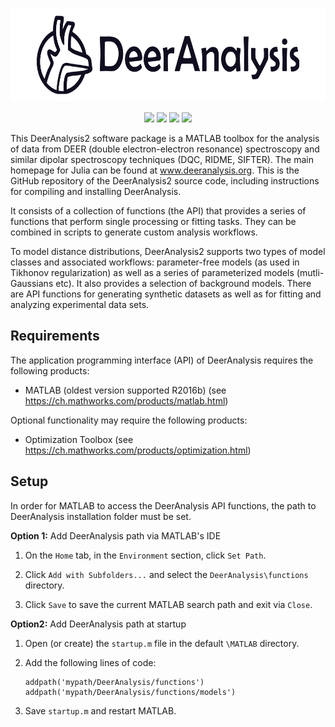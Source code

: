 
<p align="center">
<img src="./docsrc/source/logo_dark.png" alt="DeerAnalysis Logo" width="700" height="150"></img>
</p>
</div>

<p align="center">
 <img src="https://img.shields.io/github/issues-raw/luisfabib/DeerAnalysis2?style=flat"></img>
 <img src="https://img.shields.io/badge/MATLAB-R2016b--R2019b-brightgreen?style=flat"></img>
 <img src="https://img.shields.io/github/downloads/luisfabib/DeerAnalysis2/total?style=flat"></img>
 <img src="https://github.com/luisfabib/DeerAnalysis2/workflows/Webpage%20update/badge.svg?style=flat-square"></img>
</p>


This DeerAnalysis2 software package is a MATLAB toolbox for the analysis of data from DEER (double electron-electron resonance) spectroscopy and similar dipolar spectroscopy techniques (DQC, RIDME, SIFTER). The main homepage for Julia can be found at www.deeranalysis.org. This is the GitHub repository of the DeerAnalysis2 source code, including instructions for compiling and installing DeerAnalysis.

It consists of a collection of functions (the API) that provides a series of functions that perform single processing or fitting tasks. They can be combined in scripts to generate custom analysis workflows.

To model distance distributions, DeerAnalysis2 supports two types of model classes and associated workflows: parameter-free models (as used in Tikhonov regularization) as well as a series of parameterized models (mutli-Gaussians etc). It also provides a selection of background models. There are API functions for generating synthetic datasets as well as for fitting and analyzing experimental data sets.

Requirements
---------------
The application programming interface (API) of DeerAnalysis requires the following products:

  * MATLAB (oldest version supported R2016b) (see <https://ch.mathworks.com/products/matlab.html>)
 
 Optional functionality may require the following products:
 
  * Optimization Toolbox (see <https://ch.mathworks.com/products/optimization.html>)

Setup
---------------
In order for MATLAB to access the DeerAnalysis API functions, the path to DeerAnalysis installation folder must be set.

**Option 1:** Add DeerAnalysis path via MATLAB's IDE

1) On the ``Home`` tab, in the ``Environment`` section, click ``Set Path``. 

2) Click ``Add with Subfolders...`` and select the ``DeerAnalysis\functions`` directory. 

3) Click ``Save`` to save the current MATLAB search path and exit via ``Close``.

**Option2:**  Add DeerAnalysis path at startup

1) Open (or create) the ``startup.m`` file in the default ``\MATLAB`` directory.

2) Add the following lines of code:

       addpath('mypath/DeerAnalysis/functions')
       addpath('mypath/DeerAnalysis/functions/models')

3) Save ``startup.m`` and restart MATLAB.


